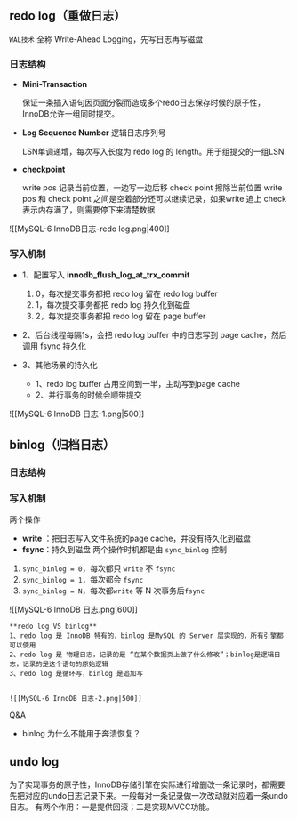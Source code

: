 
## redo log（重做日志）

`WAL技术` 全称 Write-Ahead Logging，先写日志再写磁盘
### 日志结构

-  **Mini-Transaction**

	保证一条插入语句因页面分裂而造成多个redo日志保存时候的原子性，InnoDB允许一组同时提交。

- **Log Sequence Number** 逻辑日志序列号

	LSN单调递增，每次写入长度为 redo log 的 length。用于组提交的一组LSN

-  **checkpoint** 

	 write pos 记录当前位置，一边写一边后移
	 check point 擦除当前位置
	 write pos 和 check point 之间是空着部分还可以继续记录，如果write 追上 check 表示内存满了，则需要停下来清楚数据

![[MySQL-6 InnoDB日志-redo log.png|400]]

### 写入机制

-  1、配置写入 **innodb_flush_log_at_trx_commit** 
	1.  0，每次提交事务都把 redo log 留在 redo log buffer
	2.  1，每次提交事务都把 redo log 持久化到磁盘
	3.  2，每次提交事务都把 redo log 留在 page buffer

-  2、后台线程每隔1s，会把 redo log buffer 中的日志写到 page cache，然后调用 fsync 持久化
-  3、其他场景的持久化
	-  1、redo log buffer 占用空间到一半，主动写到page cache
	-  2、并行事务的时候会顺带提交

![[MySQL-6 InnoDB 日志-1.png|500]]

## binlog（归档日志） 

### 日志结构


### 写入机制

两个操作
-  **write** ：把日志写入文件系统的page cache，并没有持久化到磁盘
-  **fsync**：持久到磁盘
两个操作时机都是由 `sync_binlog` 控制
1.  `sync_binlog = 0`，每次都只 `write` 不 `fsync`
2.  `sync_binlog = 1`，每次都会 `fsync`
3.  `sync_binlog = N`，每次都`write` 等 N 次事务后`fsync`

![[MySQL-6 InnoDB 日志.png|600]]


	**redo log VS binlog**
	1、redo log 是 InnoDB 特有的，binlog 是MySQL 的 Server 层实现的，所有引擎都可以使用
	2、redo log 是 物理日志，记录的是 “在某个数据页上做了什么修改”；binlog是逻辑日志，记录的是这个语句的原始逻辑
	3、redo log 是循环写，binlog 是追加写


	![[MySQL-6 InnoDB 日志-2.png|500]]


Q&A 
-  binlog 为什么不能用于奔溃恢复？


## undo log
为了实现事务的原子性，InnoDB存储引擎在实际进行增删改一条记录时，都需要先把对应的undo日志记录下来。一般每对一条记录做一次改动就对应着一条undo日志。
有两个作用：一是提供回滚；二是实现MVCC功能。